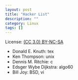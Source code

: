 ```yaml
---
layout: post
title: "Hacker List"
description: ""
category: Linux
tags: []
---
```


License: [(CC 3.0) BY-NC-SA](http://creativecommons.org/licenses/by-nc-sa/3.0/)

* Donald E. Knuth: tex
* Ken Thompson: unix
* Dennis M. Ritchie: c
* Edsger Wybe Dijkstra: algo60
* Bill Joy: BSD, vi
